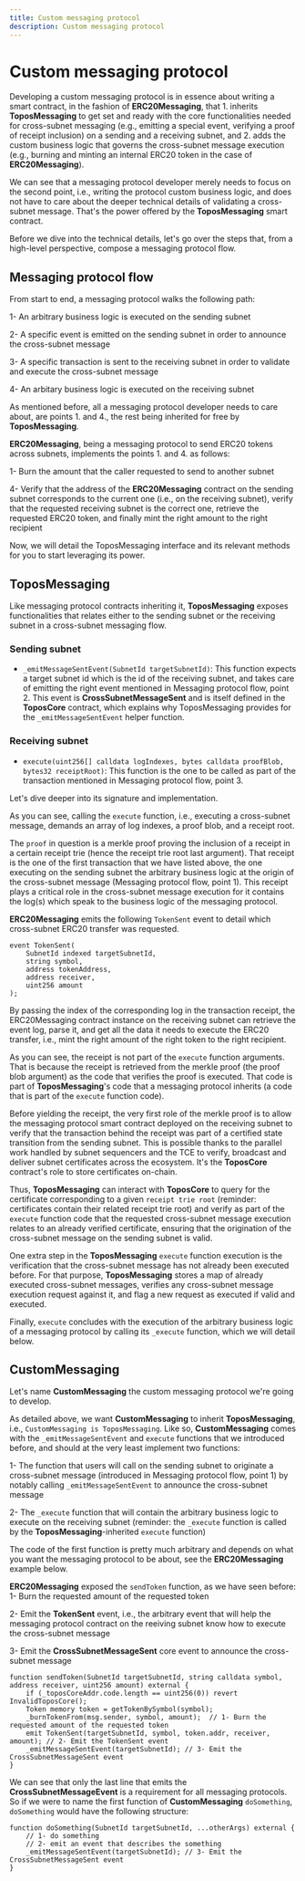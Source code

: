 ```yaml
---
title: Custom messaging protocol
description: Custom messaging protocol
---
```


# Custom messaging protocol

Developing a custom messaging protocol is in essence about writing a smart contract, in the fashion of **ERC20Messaging**, that 1. inherits **ToposMessaging** to get set and ready with the core functionalities needed for cross-subnet messaging (e.g., emitting a special event, verifying a proof of receipt inclusion) on a sending and a receiving subnet, and 2. adds the custom business logic that governs the cross-subnet message execution (e.g., burning and minting an internal ERC20 token in the case of **ERC20Messaging**).

We can see that a messaging protocol developer merely needs to focus on the second point, i.e., writing the protocol custom business logic, and does not have to care about the deeper technical details of validating a cross-subnet message. That's the power offered by the **ToposMessaging** smart contract.

Before we dive into the technical details, let's go over the steps that, from a high-level perspective, compose a messaging protocol flow.

## Messaging protocol flow

From start to end, a messaging protocol walks the following path:

1- An arbitrary business logic is executed on the sending subnet

2- A specific event is emitted on the sending subnet in order to announce the cross-subnet message

3- A specific transaction is sent to the receiving subnet in order to validate and execute the cross-subnet message

4- An arbitary business logic is executed on the receiving subnet

As mentioned before, all a messaging protocol developer needs to care about, are points 1. and 4., the rest being inherited for free by **ToposMessaging**.

<HighlightBox type="info" title="Example: ERC20Messaging">

**ERC20Messaging**, being a messaging protocol to send ERC20 tokens across subnets, implements the points 1. and 4. as follows:

1- Burn the amount that the caller requested to send to another subnet

4- Verify that the address of the **ERC20Messaging** contract on the sending subnet corresponds to the current one (i.e., on the receiving subnet), verify that the requested receiving subnet is the correct one, retrieve the requested ERC20 token, and finally mint the right amount to the right recipient

</HighlightBox>

Now, we will detail the ToposMessaging interface and its relevant methods for you to start leveraging its power.

## ToposMessaging

Like messaging protocol contracts inheriting it, **ToposMessaging** exposes functionalities that relates either to the sending subnet or the receiving subnet in a cross-subnet messaging flow.

### Sending subnet

- `_emitMessageSentEvent(SubnetId targetSubnetId)`: This function expects a target subnet id which is the id of the receiving subnet, and takes care of emitting the right event mentioned in Messaging protocol flow, point 2. This event is **CrossSubnetMessageSent** and is itself defined in the **ToposCore** contract, which explains why ToposMessaging provides for the `_emitMessageSentEvent` helper function.

### Receiving subnet

- `execute(uint256[] calldata logIndexes, bytes calldata proofBlob, bytes32 receiptRoot)`: This function is the one to be called as part of the transaction mentioned in Messaging protocol flow, point 3.

Let's dive deeper into its signature and implementation.

As you can see, calling the `execute` function, i.e., executing a cross-subnet message, demands an array of log indexes, a proof blob, and a receipt root. 

The `proof` in question is a merkle proof proving the inclusion of a receipt in a certain receipt trie (hence the receipt trie root last argument). That receipt is the one of the first transaction that we have listed above, the one executing on the sending subnet the arbitrary business logic at the origin of the cross-subnet message (Messaging protocol flow, point 1). This receipt plays a critical role in the cross-subnet message execution for it contains the log(s) which speak to the business logic of the messaging protocol.

<HighlightBox type="info" title="Example: ERC20Messaging">

**ERC20Messaging** emits the following `TokenSent` event to detail which cross-subnet ERC20 transfer was requested.

```
event TokenSent(
    SubnetId indexed targetSubnetId,
    string symbol,
    address tokenAddress,
    address receiver,
    uint256 amount
);
```

By passing the index of the corresponding log in the transaction receipt, the ERC20Messaging contract instance on the receiving subnet can retrieve the event log, parse it, and get all the data it needs to execute the ERC20 transfer, i.e., mint the right amount of the right token to the right recipient.

</HighlightBox>

As you can see, the receipt is not part of the `execute` function arguments. That is because the receipt is retrieved from the merkle proof (the proof blob argument) as the code that verifies the proof is executed. That code is part of **ToposMessaging**'s code that a messaging protocol inherits (a code that is part of the `execute` function code).

Before yielding the receipt, the very first role of the merkle proof is to allow the messaging protocol smart contract deployed on the receiving subnet to verify that the transaction behind the receipt was part of a certified state transition from the sending subnet. This is possible thanks to the parallel work handled by subnet sequencers and the TCE to verify, broadcast and deliver subnet certificates across the ecosystem. It's the **ToposCore** contract's role to store certificates on-chain. 

Thus, **ToposMessaging** can interact with **ToposCore** to query for the certificate corresponding to a given `receipt trie root` (reminder: certificates contain their related receipt trie root) and verify as part of the `execute` function code that the requested cross-subnet message execution relates to an already verified certificate, ensuring that the origination of the cross-subnet message on the sending subnet is valid.

One extra step in the **ToposMessaging** `execute` function execution is the verification that the cross-subnet message has not already been executed before. For that purpose, **ToposMessaging** stores a map of already executed cross-subnet messages, verifies any cross-subnet message execution request against it, and flag a new request as executed if valid and executed.

Finally, `execute` concludes with the execution of the arbitrary business logic of a messaging protocol by calling its `_execute` function, which we will detail below.

## CustomMessaging

Let's name **CustomMessaging** the custom messaging protocol we're going to develop.

As detailed above, we want **CustomMessaging** to inherit **ToposMessaging**, i.e., `CustomMessaging is ToposMessaging`. Like so, **CustomMessaging** comes with the `_emitMessageSentEvent` and `execute` functions that we introduced before, and should at the very least implement two functions:

1- The function that users will call on the sending subnet to originate a cross-subnet message (introduced in Messaging protocol flow, point 1) by notably calling `_emitMessageSentEvent` to announce the cross-subnet message

2- The `_execute` function that will contain the arbitrary business logic to execute on the receiving subnet (reminder: the `_execute` function is called by the **ToposMessaging**-inherited `execute` function)

The code of the first function is pretty much arbitrary and depends on what you want the messaging protocol to be about, see the **ERC20Messaging** example below.

<HighlightBox type="info" title="Example: ERC20Messaging">

**ERC20Messaging** exposed the `sendToken` function, as we have seen before:
1- Burn the requested amount of the requested token

2- Emit the **TokenSent** event, i.e., the arbitrary event that will help the messaging protocol contract on the reeiving subnet know how to execute the cross-subnet message

3- Emit the **CrossSubnetMessageSent** core event to announce the cross-subnet message

```
function sendToken(SubnetId targetSubnetId, string calldata symbol, address receiver, uint256 amount) external {
    if (_toposCoreAddr.code.length == uint256(0)) revert InvalidToposCore();
    Token memory token = getTokenBySymbol(symbol);
    _burnTokenFrom(msg.sender, symbol, amount);  // 1- Burn the requested amount of the requested token
    emit TokenSent(targetSubnetId, symbol, token.addr, receiver, amount); // 2- Emit the TokenSent event
    _emitMessageSentEvent(targetSubnetId); // 3- Emit the CrossSubnetMessageSent event
}
```

</HighlightBox>

We can see that only the last line that emits the **CrossSubnetMessageEvent** is a requirement for all messaging protocols. So if we were to name the first function of **CustomMessaging** `doSomething`, `doSomething` would have the following structure:

```
function doSomething(SubnetId targetSubnetId, ...otherArgs) external {
    // 1- do something
    // 2- emit an event that describes the something
    _emitMessageSentEvent(targetSubnetId); // 3- Emit the CrossSubnetMessageSent event
}
```

